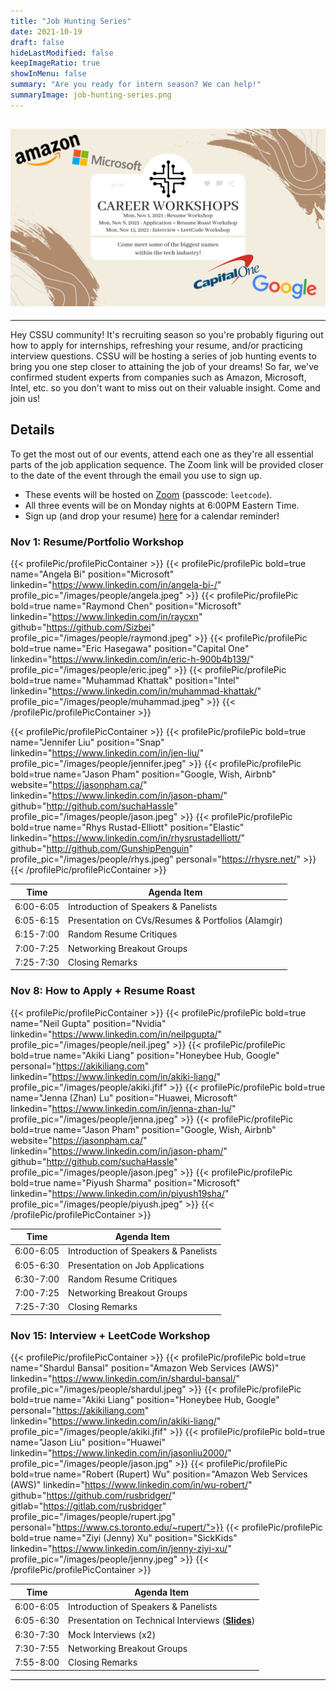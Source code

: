 ```yaml
---
title: "Job Hunting Series"
date: 2021-10-19
draft: false
hideLastModified: false
keepImageRatio: true
showInMenu: false
summary: "Are you ready for intern season? We can help!"
summaryImage: job-hunting-series.png
---
```


## ![](job-hunting-series.png)

---

Hey CSSU community! It's recruiting season so you're probably figuring out how to apply for internships, refreshing your resume, and/or practicing interview questions. CSSU will be hosting a series of job hunting events to bring you one step closer to attaining the job of your dreams! So far, we've confirmed student experts from companies such as Amazon, Microsoft, Intel, etc. so you don't want to miss out on their valuable insight. Come and join us!

## Details

To get the most out of our events, attend each one as they're all essential parts of the job application sequence. The Zoom link will be provided closer to the date of the event through the email you use to sign up.

- These events will be hosted on [Zoom](https://utoronto.zoom.us/j/88603073949) (passcode: `leetcode`).
- All three events will be on Monday nights at 6:00PM Eastern Time.
- Sign up (and drop your resume) [here](https://docs.google.com/forms/d/e/1FAIpQLSdus1Ge4PaB59nLSRGsFqCDksRE2JKQLE0OyfyQDenBj9_qQg/viewform) for a calendar reminder!

### Nov 1: Resume/Portfolio Workshop

{{< profilePic/profilePicContainer >}}
{{< profilePic/profilePic  bold=true name="Angela Bi"  position="Microsoft"  linkedin="https://www.linkedin.com/in/angela-bi-/" profile_pic="/images/people/angela.jpeg" >}}
{{< profilePic/profilePic  bold=true name="Raymond Chen"  position="Microsoft"  linkedin="https://www.linkedin.com/in/raycxn" github="https://github.com/Sizbei" profile_pic="/images/people/raymond.jpeg" >}}
{{< profilePic/profilePic  bold=true name="Eric Hasegawa"  position="Capital One"  linkedin="https://www.linkedin.com/in/eric-h-900b4b139/" profile_pic="/images/people/eric.jpeg" >}}
{{< profilePic/profilePic  bold=true name="Muhammad Khattak"  position="Intel"  linkedin="https://www.linkedin.com/in/muhammad-khattak/" profile_pic="/images/people/muhammad.jpeg" >}}
{{< /profilePic/profilePicContainer >}}

{{< profilePic/profilePicContainer >}}
{{< profilePic/profilePic  bold=true name="Jennifer Liu"  position="Snap"  linkedin="https://www.linkedin.com/in/jen-liu/" profile_pic="/images/people/jennifer.jpeg" >}}
{{< profilePic/profilePic  bold=true name="Jason Pham" position="Google, Wish, Airbnb" website="https://jasonpham.ca/" linkedin="https://www.linkedin.com/in/jason-pham/" github="http://github.com/suchaHassle" profile_pic="/images/people/jason.jpeg" >}}
{{< profilePic/profilePic  bold=true name="Rhys Rustad-Elliott"  position="Elastic"  linkedin="https://www.linkedin.com/in/rhysrustadelliott/" github="http://github.com/GunshipPenguin" profile_pic="/images/people/rhys.jpeg" personal="https://rhysre.net/" >}}
{{< /profilePic/profilePicContainer >}}

| Time      | Agenda Item                                        |
| --------- | -------------------------------------------------- |
| 6:00-6:05 | Introduction of Speakers & Panelists               |
| 6:05-6:15 | Presentation on CVs/Resumes & Portfolios (Alamgir) |
| 6:15-7:00 | Random Resume Critiques                            |
| 7:00-7:25 | Networking Breakout Groups                         |
| 7:25-7:30 | Closing Remarks                                    |

### Nov 8: How to Apply + Resume Roast

{{< profilePic/profilePicContainer >}}
{{< profilePic/profilePic  bold=true name="Neil Gupta"  position="Nvidia"  linkedin="https://www.linkedin.com/in/neilpgupta/" profile_pic="/images/people/neil.jpeg" >}}
{{< profilePic/profilePic  bold=true name="Akiki Liang"  position="Honeybee Hub, Google" personal="https://akikiliang.com" linkedin="https://www.linkedin.com/in/akiki-liang/" profile_pic="/images/people/akiki.jfif" >}}
{{< profilePic/profilePic  bold=true name="Jenna (Zhan) Lu"  position="Huawei, Microsoft"  linkedin="https://www.linkedin.com/in/jenna-zhan-lu/" profile_pic="/images/people/jenna.jpeg" >}}
{{< profilePic/profilePic  bold=true name="Jason Pham" position="Google, Wish, Airbnb" website="https://jasonpham.ca/" linkedin="https://www.linkedin.com/in/jason-pham/" github="http://github.com/suchaHassle" profile_pic="/images/people/jason.jpeg" >}}
{{< profilePic/profilePic  bold=true name="Piyush Sharma"  position="Microsoft" linkedin="https://www.linkedin.com/in/piyush19sha/" profile_pic="/images/people/piyush.jpeg" >}}
{{< /profilePic/profilePicContainer >}}

| Time      | Agenda Item                          |
| --------- | ------------------------------------ |
| 6:00-6:05 | Introduction of Speakers & Panelists |
| 6:05-6:30 | Presentation on Job Applications     |
| 6:30-7:00 | Random Resume Critiques              |
| 7:00-7:25 | Networking Breakout Groups           |
| 7:25-7:30 | Closing Remarks                      |

### Nov 15: Interview + LeetCode Workshop

{{< profilePic/profilePicContainer >}}
{{< profilePic/profilePic  bold=true name="Shardul Bansal"  position="Amazon Web Services (AWS)" linkedin="https://www.linkedin.com/in/shardul-bansal/" profile_pic="/images/people/shardul.jpeg" >}}
{{< profilePic/profilePic  bold=true name="Akiki Liang"  position="Honeybee Hub, Google" personal="https://akikiliang.com" linkedin="https://www.linkedin.com/in/akiki-liang/" profile_pic="/images/people/akiki.jfif" >}}
{{< profilePic/profilePic  bold=true name="Jason Liu"  position="Huawei" linkedin="https://www.linkedin.com/in/jasonliu2000/" profile_pic="/images/people/jason.jpg" >}}
{{< profilePic/profilePic  bold=true name="Robert (Rupert) Wu"  position="Amazon Web Services (AWS)"  linkedin="https://www.linkedin.com/in/wu-robert/" github="https://github.com/rusbridger/" gitlab="https://gitlab.com/rusbridger" profile_pic="/images/people/rupert.jpg" personal="https://www.cs.toronto.edu/~rupert/">}}
{{< profilePic/profilePic  bold=true name="Ziyi (Jenny) Xu"  position="SickKids" linkedin="https://www.linkedin.com/in/jenny-ziyi-xu/" profile_pic="/images/people/jenny.jpeg" >}}
{{< /profilePic/profilePicContainer >}}

| Time      | Agenda Item                                                                                                                                                                                  |
| --------- | -------------------------------------------------------------------------------------------------------------------------------------------------------------------------------------------- |
| 6:00-6:05 | Introduction of Speakers & Panelists                                                                                                                                                         |
| 6:05-6:30 | Presentation on Technical Interviews (**[Slides](https://docs.google.com/presentation/d/11ajVQEa0J5LkotutQ-QSND2mvBygRGH8/edit?usp=sharing&ouid=106759472795522965850&rtpof=true&sd=true)**) |
| 6:30-7:30 | Mock Interviews (x2)                                                                                                                                                                         |
| 7:30-7:55 | Networking Breakout Groups                                                                                                                                                                   |
| 7:55-8:00 | Closing Remarks                                                                                                                                                                              |

---
